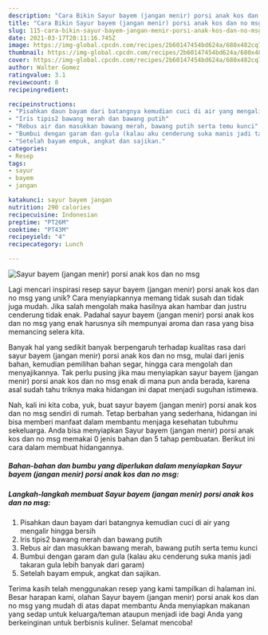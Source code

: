 ```yaml
---
description: "Cara Bikin Sayur bayem (jangan menir) porsi anak kos dan no msg Anti Gagal"
title: "Cara Bikin Sayur bayem (jangan menir) porsi anak kos dan no msg Anti Gagal"
slug: 115-cara-bikin-sayur-bayem-jangan-menir-porsi-anak-kos-dan-no-msg-anti-gagal
date: 2021-03-17T20:11:16.745Z
image: https://img-global.cpcdn.com/recipes/2b60147454bd624a/680x482cq70/sayur-bayem-jangan-menir-porsi-anak-kos-dan-no-msg-foto-resep-utama.jpg
thumbnail: https://img-global.cpcdn.com/recipes/2b60147454bd624a/680x482cq70/sayur-bayem-jangan-menir-porsi-anak-kos-dan-no-msg-foto-resep-utama.jpg
cover: https://img-global.cpcdn.com/recipes/2b60147454bd624a/680x482cq70/sayur-bayem-jangan-menir-porsi-anak-kos-dan-no-msg-foto-resep-utama.jpg
author: Walter Gomez
ratingvalue: 3.1
reviewcount: 8
recipeingredient:

recipeinstructions:
- "Pisahkan daun bayam dari batangnya kemudian cuci di air yang mengalir hingga bersih"
- "Iris tipis2 bawang merah dan bawang putih"
- "Rebus air dan masukkan bawang merah, bawang putih serta temu kunci"
- "Bumbui dengan garam dan gula (kalau aku cenderung suka manis jadi takaran gula lebih banyak dari garam)"
- "Setelah bayam empuk, angkat dan sajikan."
categories:
- Resep
tags:
- sayur
- bayem
- jangan

katakunci: sayur bayem jangan 
nutrition: 290 calories
recipecuisine: Indonesian
preptime: "PT26M"
cooktime: "PT43M"
recipeyield: "4"
recipecategory: Lunch

---
```



![Sayur bayem (jangan menir) porsi anak kos dan no msg](https://img-global.cpcdn.com/recipes/2b60147454bd624a/680x482cq70/sayur-bayem-jangan-menir-porsi-anak-kos-dan-no-msg-foto-resep-utama.jpg)

Lagi mencari inspirasi resep sayur bayem (jangan menir) porsi anak kos dan no msg yang unik? Cara menyiapkannya memang tidak susah dan tidak juga mudah. Jika salah mengolah maka hasilnya akan hambar dan justru cenderung tidak enak. Padahal sayur bayem (jangan menir) porsi anak kos dan no msg yang enak harusnya sih mempunyai aroma dan rasa yang bisa memancing selera kita.

Banyak hal yang sedikit banyak berpengaruh terhadap kualitas rasa dari sayur bayem (jangan menir) porsi anak kos dan no msg, mulai dari jenis bahan, kemudian pemilihan bahan segar, hingga cara mengolah dan menyajikannya. Tak perlu pusing jika mau menyiapkan sayur bayem (jangan menir) porsi anak kos dan no msg enak di mana pun anda berada, karena asal sudah tahu triknya maka hidangan ini dapat menjadi suguhan istimewa.




Nah, kali ini kita coba, yuk, buat sayur bayem (jangan menir) porsi anak kos dan no msg sendiri di rumah. Tetap berbahan yang sederhana, hidangan ini bisa memberi manfaat dalam membantu menjaga kesehatan tubuhmu sekeluarga. Anda bisa menyiapkan Sayur bayem (jangan menir) porsi anak kos dan no msg memakai 0 jenis bahan dan 5 tahap pembuatan. Berikut ini cara dalam membuat hidangannya.

<!--inarticleads1-->

##### Bahan-bahan dan bumbu yang diperlukan dalam menyiapkan Sayur bayem (jangan menir) porsi anak kos dan no msg:





<!--inarticleads2-->

##### Langkah-langkah membuat Sayur bayem (jangan menir) porsi anak kos dan no msg:

1. Pisahkan daun bayam dari batangnya kemudian cuci di air yang mengalir hingga bersih
1. Iris tipis2 bawang merah dan bawang putih
1. Rebus air dan masukkan bawang merah, bawang putih serta temu kunci
1. Bumbui dengan garam dan gula (kalau aku cenderung suka manis jadi takaran gula lebih banyak dari garam)
1. Setelah bayam empuk, angkat dan sajikan.




Terima kasih telah menggunakan resep yang kami tampilkan di halaman ini. Besar harapan kami, olahan Sayur bayem (jangan menir) porsi anak kos dan no msg yang mudah di atas dapat membantu Anda menyiapkan makanan yang sedap untuk keluarga/teman ataupun menjadi ide bagi Anda yang berkeinginan untuk berbisnis kuliner. Selamat mencoba!
